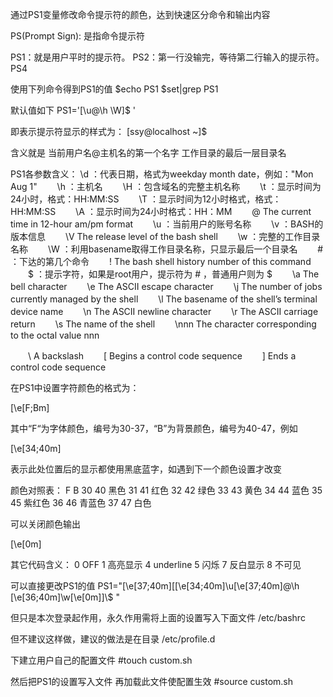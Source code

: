 通过PS1变量修改命令提示符的颜色，达到快速区分命令和输出内容

PS(Prompt Sign): 是指命令提示符

PS1：就是用户平时的提示符。
PS2：第一行没输完，等待第二行输入的提示符。
PS4

使用下列命令得到PS1的值
$echo PS1
$set|grep PS1

默认值如下
PS1='[\u@\h \W]\$ '

即表示提示符显示的样式为：
[ssy@localhost ~]$

含义就是
当前用户名@主机名的第一个名字 工作目录的最后一层目录名

PS1各参数含义：
    \d ：代表日期，格式为weekday month date，例如："Mon Aug 1"
　　\h ：主机名
　　\H ：包含域名的完整主机名称
　　\t ：显示时间为24小时，格式：HH:MM:SS
　　\T ：显示时间为12小时格式，格式：HH:MM:SS
　　\A ：显示时间为24小时格式：HH：MM
　　\@ The current time in 12-hour am/pm format
　　\u ：当前用户的账号名称
　　\v ：BASH的版本信息
　　\V The release level of the bash shell
　　\w ：完整的工作目录名称
　　\W ：利用basename取得工作目录名称，只显示最后一个目录名
　　\# ：下达的第几个命令
　　\! The bash shell history number of this command
　　\$ ：提示字符，如果是root用户，提示符为 # ，普通用户则为 $
　　\a The bell character
　　\e The ASCII escape character
　　\j The number of jobs currently managed by the shell
　　\l The basename of the shell’s terminal device name
　　\n The ASCII newline character
　　\r The ASCII carriage return
　　\s The name of the shell
　　\nnn The character corresponding to the octal value nnn

　　\\ A backslash
　　\[ Begins a control code sequence
　　\] Ends a control code sequence

在PS1中设置字符颜色的格式为：

\[\e[F;Bm\]

其中“F“为字体颜色，编号为30-37，“B”为背景颜色，编号为40-47，例如

\[\e[34;40m\]

表示此处位置后的显示都使用黑底蓝字，如遇到下一个颜色设置才改变

颜色对照表：
F    B
30  40 黑色
31  41 红色
32  42 绿色 
33  43 黄色 
34  44 蓝色 
35  45 紫红色 
36  46 青蓝色 
37  47 白色

可以关闭颜色输出

\[\e[0m\]

其它代码含义：
0 OFF
1 高亮显示
4 underline
5 闪烁
7 反白显示
8 不可见


可以直接更改PS1的值
PS1="\[\e[37;40m\][\[\e[34;40m\]\u\[\e[37;40m\]@\h \[\e[36;40m\]\w\[\e[0m\]]\\$ "

但只是本次登录起作用，永久作用需将上面的设置写入下面文件
/etc/bashrc

但不建议这样做，建议的做法是在目录
/etc/profile.d

下建立用户自己的配置文件
#touch custom.sh

然后把PS1的设置写入文件
再加载此文件使配置生效
#source custom.sh
